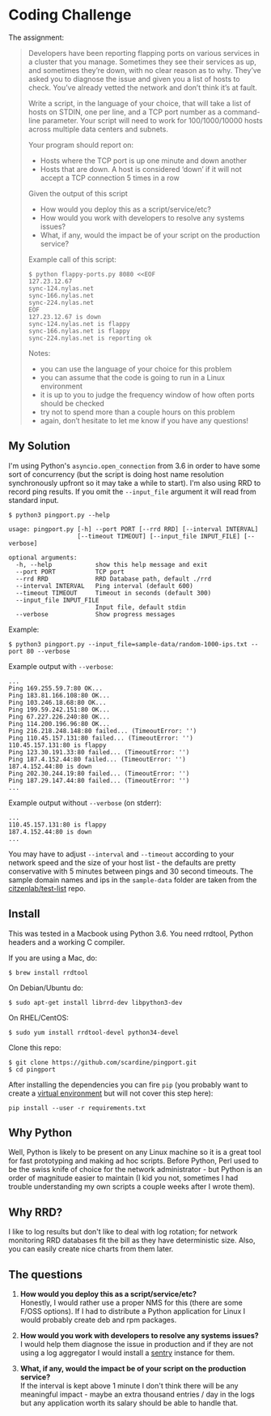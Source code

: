 # Coding Challenge

The assignment:

>Developers have been reporting flapping ports on various services in a cluster that you manage. Sometimes they see their services as up, and sometimes they’re down, with no clear reason as to why. They’ve asked you to diagnose the issue and given you a list of hosts to check. You’ve already vetted the network and don’t think it’s at fault.
>
>Write a script, in the language of your choice, that will take a list of hosts on STDIN, one per line, and a TCP port number as a command-line parameter. Your script will need to work for 100/1000/10000 hosts across multiple data centers and subnets.
>
>Your program should report on:
> * Hosts where the TCP port is up one minute and down another
> * Hosts that are down. A host is considered ‘down’ if it will not accept a TCP connection 5 times in a row
>
> Given the output of this script
> * How would you deploy this as a script/service/etc?
> * How would you work with developers to resolve any systems issues?
> * What, if any, would the impact be of your script on the production service?
> 
> Example call of this script:
>
>     $ python flappy-ports.py 8080 <<EOF
>     127.23.12.67
>     sync-124.nylas.net
>     sync-166.nylas.net
>     sync-224.nylas.net
>     EOF
>     127.23.12.67 is down
>     sync-124.nylas.net is flappy
>     sync-166.nylas.net is flappy
>     sync-224.nylas.net is reporting ok
> 
> Notes:
> * you can use the language of your choice for this problem
> * you can assume that the code is going to run in a Linux environment
> * it is up to you to judge the frequency window of how often ports should be checked
> * try not to spend more than a couple hours on this problem
> * again, don’t hesitate to let me know if you have any questions!

## My Solution

I'm using Python's `asyncio.open_connection` from 3.6 in order to have some sort of 
concurrency (but the script is doing host name resolution synchronously upfront so it
may take a while to start). I'm also using RRD to record ping results. If you omit the
`--input_file` argument it will read from standard input.

    $ python3 pingport.py --help
    
    usage: pingport.py [-h] --port PORT [--rrd RRD] [--interval INTERVAL]
                       [--timeout TIMEOUT] [--input_file INPUT_FILE] [--verbose]

    optional arguments:
      -h, --help            show this help message and exit
      --port PORT           TCP port
      --rrd RRD             RRD Database path, default ./rrd
      --interval INTERVAL   Ping interval (default 600)
      --timeout TIMEOUT     Timeout in seconds (default 300)
      --input_file INPUT_FILE
                            Input file, default stdin
      --verbose             Show progress messages
      
Example:

    $ python3 pingport.py --input_file=sample-data/random-1000-ips.txt --port 80 --verbose

Example output with `--verbose`:

    ...
    Ping 169.255.59.7:80 OK...
    Ping 183.81.166.108:80 OK...
    Ping 103.246.18.68:80 OK...
    Ping 199.59.242.151:80 OK...
    Ping 67.227.226.240:80 OK...
    Ping 114.200.196.96:80 OK...
    Ping 216.218.248.148:80 failed... (TimeoutError: '')
    Ping 110.45.157.131:80 failed... (TimeoutError: '')
    110.45.157.131:80 is flappy
    Ping 123.30.191.33:80 failed... (TimeoutError: '')
    Ping 187.4.152.44:80 failed... (TimeoutError: '')
    187.4.152.44:80 is down
    Ping 202.30.244.19:80 failed... (TimeoutError: '')
    Ping 187.29.147.44:80 failed... (TimeoutError: '')
    ...
  
Example output without `--verbose` (on stderr):

    ...
    110.45.157.131:80 is flappy
    187.4.152.44:80 is down
    ...

You may have to adjust `--interval` and `--timeout` according to your network speed and
the size of your host list - the defaults are pretty conservative with 5 minutes between
pings and 30 second timeouts. The sample domain names and ips in the `sample-data` folder
are taken from the [citzenlab/test-list](https://github.com/citizenlab/test-lists) repo.

## Install

This was tested in a Macbook using Python 3.6. You need rrdtool, Python headers and a 
working C compiler.
 
If you are using a Mac, do:

    $ brew install rrdtool
    
On Debian/Ubuntu do:

    $ sudo apt-get install librrd-dev libpython3-dev
    
On RHEL/CentOS:

    $ sudo yum install rrdtool-devel python34-devel
    
Clone this repo:

    $ git clone https://github.com/scardine/pingport.git
    $ cd pingport

After installing the dependencies you can fire `pip` (you probably want to create a [virtual
environment](https://docs.python.org/3/library/venv.html) but will not cover this step here):

    pip install --user -r requirements.txt
    
    
    
## Why Python

Well, Python is likely to be present on any Linux machine so it is a great tool for fast 
prototyping and making ad hoc scripts. Before Python, Perl used to be the swiss knife of
choice for the network administrator - but Python is an order of magnitude easier to 
maintain (I kid you not, sometimes I had trouble understanding my own scripts a couple 
weeks after I wrote them).
   
## Why RRD?

I like to log results but don't like to deal with log rotation; for network monitoring
RRD databases fit the bill as they have deterministic size. Also, you can easily 
create nice charts from them later.

## The questions

1) **How would you deploy this as a script/service/etc?**  
Honestly, I would rather use a proper NMS for this (there are some F/OSS options). If I had to
distribute a Python application for Linux I would probably create deb and rpm packages.

2) **How would you work with developers to resolve any systems issues?**  
I would help them diagnose the issue in production and if they are not using a log
aggregator I would install a [sentry](https://sentry.io) instance for them.

3) **What, if any, would the impact be of your script on the production service?**  
If the interval is kept above 1 minute I don't think there will be any meaningful impact - maybe
an extra thousand entries / day in the logs but any application worth its salary should be able 
to handle that.








